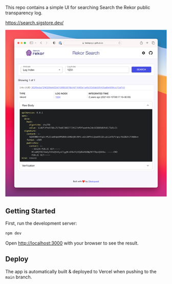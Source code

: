 This repo contains a simple UI for searching Search the Rekor public transparency log.

https://search.sigstore.dev/

![Rekor UI Screenshot](assets/screenshot2.png)

## Getting Started

First, run the development server:

```bash
npm dev
```

Open [http://localhost:3000](http://localhost:3000) with your browser to see the result.

## Deploy

The app is automatically built & deployed to Vercel when pushing to the `main` branch.
